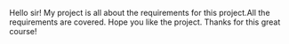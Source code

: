 Hello sir!
    My project is all about the requirements for this project.All the requirements are covered.
    Hope you like the project.
        Thanks for this great course! 


